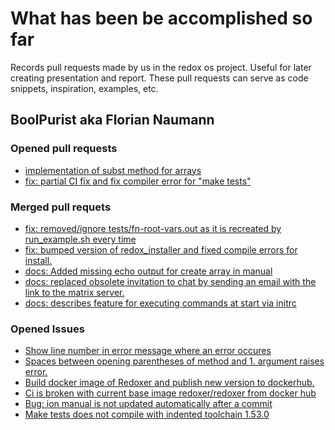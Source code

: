 # What has been be accomplished so far

Records pull requests made by us in the redox os project.
Useful for later creating presentation and report. These pull requests can serve as code snippets, 
inspiration, examples, etc.

## BoolPurist aka Florian Naumann

### Opened pull requests

- [implementation of subst method for arrays](https://gitlab.redox-os.org/redox-os/ion/-/merge_requests/1238)
- [fix: partial CI fix and fix compiler error for "make tests"](https://gitlab.redox-os.org/redox-os/ion/-/merge_requests)

### Merged pull requets

- [fix: removed/ignore tests/fn-root-vars.out as it is recreated by run_example.sh every time](https://gitlab.redox-os.org/redox-os/ion/-/merge_requests/1236)
- [fix: bumped version of redox_installer and fixed compile errors for install.](https://gitlab.redox-os.org/redox-os/redoxer/-/merge_requests/9)
- [docs: Added missing echo output for create array in manual](https://gitlab.redox-os.org/redox-os/ion/-/merge_requests/1233)
- [docs: replaced obsolete invitation to chat by sending an email with the link to the matrix server.](https://gitlab.redox-os.org/redox-os/ion/-/merge_requests/1235)
- [docs: describes feature for executing commands at start via initrc](https://gitlab.redox-os.org/redox-os/ion/-/merge_requests/1234)

### Opened Issues

- [Show line number in error message where an error occures](https://gitlab.redox-os.org/redox-os/ion/-/issues/1022)
- [Spaces between opening parentheses of method and 1. argument raises error.](https://gitlab.redox-os.org/redox-os/ion/-/issues/1021)
- [Build docker image of Redoxer and publish new version to dockerhub.](https://gitlab.redox-os.org/redox-os/redoxer/-/issues/7)
- [Ci is broken with current base image redoxer/redoxer from docker hub](https://gitlab.redox-os.org/redox-os/ion/-/issues/1020)
- [Bug: ion manual is not updated automatically after a commit](https://gitlab.redox-os.org/redox-os/ion/-/issues/1019)
- [Make tests does not compile with indented toolchain 1.53.0](https://gitlab.redox-os.org/redox-os/ion/-/issues/1018)

